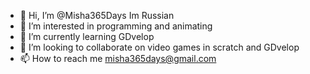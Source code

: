 - 👋 Hi, I’m @Misha365Days Im Russian
- 👀 I’m interested in programming and animating
- 🌱 I’m currently learning GDvelop
- 💞️ I’m looking to collaborate on video games in scratch and GDvelop
- 📫 How to reach me misha365days@gmail.com
